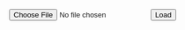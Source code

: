 <!DOCTYPE HTML>
<html>
<head>
<meta http-equiv="Content-type" content="text/html;charset=UTF-8">
<title>Show File Data</title>
<style type='text/css'>
body {
    font-family: sans-serif;
}
</style>
<script type='text/javascript'>

    function loadFile() {
        var input, file, fr;

        if (typeof window.FileReader !== 'function') {
            bodyAppend("p", "The file API isn't supported on this browser yet.");
            return;
        }

        input = document.getElementById('fileinput');
        if (!input) {
            bodyAppend("p", "Um, couldn't find the fileinput element.");
        }
        else if (!input.files) {
            bodyAppend("p", "This browser doesn't seem to support the `files` property of file inputs.");
        }
        else if (!input.files[0]) {
            bodyAppend("p", "Please select a file before clicking 'Load'");
        }
        else {
            file = './results/2.json';
            fr = new FileReader();
            fr.onload = receivedText;
            fr.readAsText(file);
        }

        function receivedText() {
            showResult(fr, "Text");
            fr = new FileReader();

        }
    }

    function showResult(fr, label) {
        var markup, result, n, aByte, byteStr;

        markup = [];
        result = fr.result;
        markup.push(result);

        bodyAppend("p", label + " (" + result.length + "):");
        bodyAppend("pre", markup.join(" "));
    }

    function bodyAppend(tagName, innerHTML) {
        var elm;

        elm = document.createElement(tagName);
        elm.innerHTML = innerHTML;
        document.body.appendChild(elm);
    }

</script>
</head>
<body>
<form action='#' onsubmit="return false;">
<input type='file' id='fileinput'>
<input type='button' id='btnLoad' value='Load' onclick='loadFile();'>
</form>
</body>
</html>
